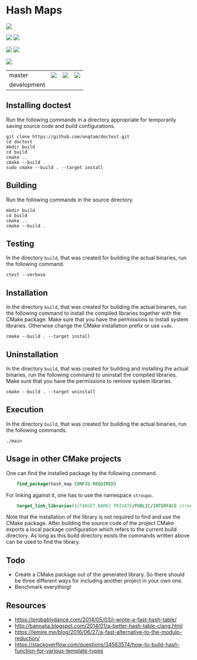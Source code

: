 # Hash Maps

![](https://img.shields.io/github/license/stroupo/hash-maps.svg?style=for-the-badge)

![](https://img.shields.io/github/languages/code-size/stroupo/hash-maps.svg?style=for-the-badge)
![](https://img.shields.io/github/repo-size/stroupo/hash-maps.svg?style=for-the-badge)

![](https://img.shields.io/github/last-commit/stroupo/hash-maps.svg?style=for-the-badge)
![](https://img.shields.io/github/commit-activity/y/stroupo/hash-maps.svg?style=for-the-badge)

![](https://img.shields.io/github/languages/top/stroupo/hash-maps.svg?style=for-the-badge)

<b>
<table>
    <tr>
        <td>
            master
        </td>
        <td>
            <a href="https://circleci.com/gh/stroupo/hash-maps/tree/master"><img src="https://circleci.com/gh/stroupo/hash-maps/tree/master.svg?style=svg"></a>
        </td>
        <td>
            <a href="https://codecov.io/gh/stroupo/hash-maps">
              <img src="https://codecov.io/gh/stroupo/hash-maps/branch/master/graph/badge.svg" />
            </a>
        </td>
        <td>
            <a class="badge-align" href="https://www.codacy.com/app/lyrahgames/hash-maps?utm_source=github.com&amp;utm_medium=referral&amp;utm_content=stroupo/hash-maps&amp;utm_campaign=Badge_Grade">
                <img src="https://api.codacy.com/project/badge/Grade/6b9b79cea57f453988149c64d17dfccb"/>
            </a>
        </td>
    </tr>
    <tr>
        <td>
            development
        </td>
        <td></td>
        <td></td>
        <td></td>
    </tr>
</table>
</b>

## Installing doctest
Run the following commands in a directory appropriate for temporarily saving source code and build configurations.

    git clone https://github.com/onqtam/doctest.git
    cd doctest
    mkdir build
    cd build
    cmake ..
    cmake --build .
    sudo cmake --build . --target install

## Building
Run the following commands in the source directory.

    mkdir build
    cd build
    cmake ..
    cmake --build .

## Testing
In the directory `build`, that was created for building the actual binaries, run the following command.

    ctest --verbose

## Installation
In the directory `build`, that was created for building the actual binaries, run the following command to install the compiled libraries together with the CMake package.
Make sure that you have the permissions to install system libraries.
Otherwise change the CMake installation prefix or use `sudo`.

    cmake --build . --target install

## Uninstallation
In the directory `build`, that was created for building and installing the actual binaries, run the following command to uninstall the compiled libraries.
Make sure that you have the permissions to remove system libraries.
    
    cmake --build . --target uninstall

## Execution
In the directory `build`, that was created for building the actual binaries, run the following commands.
    
    ./main

## Usage in other CMake projects

One can find the installed package by the following command.
```cmake
    find_package(hash_map CONFIG REQUIRED)
```
For linking against it, one has to use the namespace `stroupo`.
```cmake
    target_link_libraries(${TARGET_NAME} PRIVATE/PUBLIC/INTERFACE stroupo::hash_map)
```
Note that the installation of the library is not required to find and use the CMake package.
After building the source code of the project CMake exports a local package configuration which refers to the current build directory.
As long as this build directory exists the commands written above can be used to find the library.

## Todo
- Create a CMake package out of the generated library. So there should be three different ways for including another project in your own one.
- Benchmark everything!

## Resources
- https://probablydance.com/2014/05/03/i-wrote-a-fast-hash-table/
- http://bannalia.blogspot.com/2014/01/a-better-hash-table-clang.html
- https://lemire.me/blog/2016/06/27/a-fast-alternative-to-the-modulo-reduction/
- https://stackoverflow.com/questions/34563574/how-to-build-hash-function-for-various-template-types
